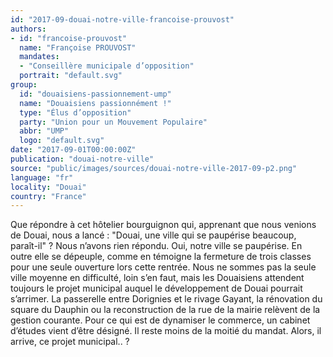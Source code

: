 ```yaml
---
id: "2017-09-douai-notre-ville-francoise-prouvost"
authors:
- id: "francoise-prouvost"
  name: "Françoise PROUVOST"
  mandates: 
  - "Conseillère municipale d’opposition"
  portrait: "default.svg"
group:
  id: "douaisiens-passionnement-ump"
  name: "Douaisiens passionnément !"
  type: "Élus d’opposition"
  party: "Union pour un Mouvement Populaire"
  abbr: "UMP"
  logo: "default.svg"
date: "2017-09-01T00:00:00Z"
publication: "douai-notre-ville"
source: "public/images/sources/douai-notre-ville-2017-09-p2.png"
language: "fr"
locality: "Douai"
country: "France"
---
```


Que répondre à cet hôtelier bourguignon qui, apprenant que nous venions de Douai, nous a lancé : "Douai, une ville qui se paupérise beaucoup, paraît-il" ? Nous n’avons rien répondu. Oui, notre ville se paupérise. En outre  elle se dépeuple, comme en témoigne la fermeture de trois classes pour une seule ouverture lors cette rentrée. Nous ne sommes pas la seule ville moyenne en difficulté, loin s’en faut, mais les Douaisiens attendent toujours le projet municipal auquel le développement de Douai pourrait s’arrimer. La passerelle entre Dorignies et le rivage Gayant, la rénovation du square du Dauphin ou la reconstruction de la rue de la mairie relèvent de la gestion courante. Pour ce qui est de dynamiser le commerce, un cabinet d’études vient d’être désigné.  Il reste moins de la moitié du mandat. Alors, il arrive, ce projet municipal.. ?
